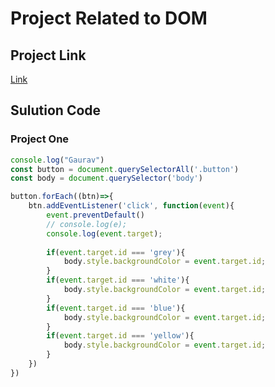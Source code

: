 # Project Related to DOM

## Project Link
[Link](
    https://stackblitz.com/edit/dom-project-chaiaurcode?file=index.html
)

## Sulution Code

### Project One
```JavaScript
console.log("Gaurav")
const button = document.querySelectorAll('.button')
const body = document.querySelector('body')

button.forEach((btn)=>{
    btn.addEventListener('click', function(event){
        event.preventDefault()
        // console.log(e);
        console.log(event.target);
        
        if(event.target.id === 'grey'){
            body.style.backgroundColor = event.target.id;
        }
        if(event.target.id === 'white'){
            body.style.backgroundColor = event.target.id;
        }
        if(event.target.id === 'blue'){
            body.style.backgroundColor = event.target.id;
        }
        if(event.target.id === 'yellow'){
            body.style.backgroundColor = event.target.id;
        }
    })
})
```